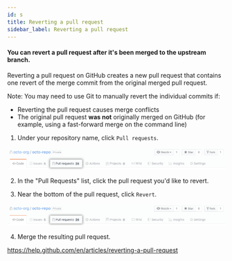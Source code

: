 ```yaml
---
id: s
title: Reverting a pull request
sidebar_label: Reverting a pull request
---
```


<!-- Reverting a pull request -->

#### You can revert a pull request after it's been merged to the upstream branch.

Reverting a pull request on GitHub creates a new pull request that contains one revert of the merge commit from the original merged pull request.

Note: You may need to use Git to manually revert the individual commits if:

- Reverting the pull request causes merge conflicts
- The original pull request **was not** originally merged on GitHub (for example, using a fast-forward merge on the command line)


1. Under your repository name, click  `Pull requests`.

<!-- [IMG]
repo-tabs-pull-requests (1) -->

![xxx](https://raw.githubusercontent.com/ChickenKyiv/awesome-git-article/master/img/PR/repo-tabs-pull-requests.png)

2. In the "Pull Requests" list, click the pull request you'd like to revert.

3. Near the bottom of the pull request, click `Revert`.

<!-- [IMG]
repo-tabs-pull-requests (1) -->

![xxx](https://raw.githubusercontent.com/ChickenKyiv/awesome-git-article/master/img/PR/repo-tabs-pull-requests.png)

4. Merge the resulting pull request.



https://help.github.com/en/articles/reverting-a-pull-request
